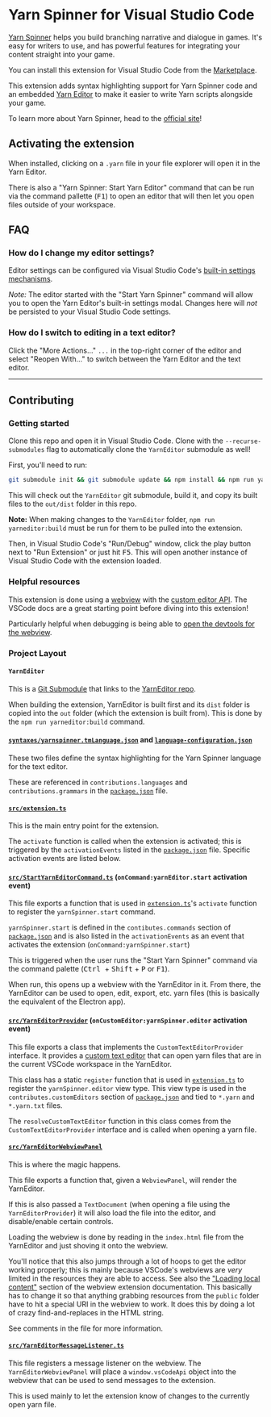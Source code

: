 # Yarn Spinner for Visual Studio Code

[Yarn Spinner](https://yarnspinner.dev) helps you build branching narrative and dialogue in games. It's easy for writers to use, and has powerful features for integrating your content straight into your game.

You can install this extension for Visual Studio Code from the [Marketplace](https://marketplace.visualstudio.com/items?itemName=SecretLab.yarn-spinner).

This extension adds syntax highlighting support for Yarn Spinner code and an embedded [Yarn Editor](https://github.com/YarnSpinnerTool/YarnEditor) to make it easier to write Yarn scripts alongside your game.

To learn more about Yarn Spinner, head to the [official site](https://yarnspinner.dev)!

## Activating the extension

When installed, clicking on a `.yarn` file in your file explorer will open it in the Yarn Editor.

There is also a "Yarn Spinner: Start Yarn Editor" command that can be run via the command pallette (<kbd>F1</kbd>) to open an editor that will then let you open files outside of your workspace.

## FAQ

### How do I change my editor settings?

Editor settings can be configured via Visual Studio Code's [built-in settings mechanisms](https://code.visualstudio.com/docs/getstarted/settings).

_Note:_ The editor started with the "Start Yarn Spinner" command will allow you to open the Yarn Editor's built-in settings modal. Changes here will _not_ be persisted to your Visual Studio Code settings.

### How do I switch to editing in a text editor?

Click the "More Actions..." `...` in the top-right corner of the editor and select "Reopen With..." to switch between the Yarn Editor and the text editor.

---

## Contributing

### Getting started

Clone this repo and open it in Visual Studio Code.
Clone with the `--recurse-submodules` flag to automatically clone the `YarnEditor` submodule as well!

First, you'll need to run:

```sh
git submodule init && git submodule update && npm install && npm run yarneditor:build
```

This will check out the `YarnEditor` git submodule, build it, and copy its built files to the `out/dist` folder in this repo.

**Note:** When making changes to the `YarnEditor` folder, `npm run yarneditor:build` must be run for them to be pulled into the extension.

Then, in Visual Studio Code's "Run/Debug" window, click the play button next to "Run Extension" or just hit <kbd>F5</kbd>. This will open another instance of Visual Studio Code with the extension loaded.

### Helpful resources

This extension is done using a [webview](https://code.visualstudio.com/api/extension-guides/webview) with the [custom editor API](https://code.visualstudio.com/api/extension-guides/custom-editors). The VSCode docs are a great starting point before diving into this extension!

Particularly helpful when debugging is being able to [open the devtools for the webview](https://code.visualstudio.com/api/extension-guides/webview#inspecting-and-debugging-webviews).

### Project Layout

#### `YarnEditor`

This is a [Git Submodule](https://git-scm.com/book/en/v2/Git-Tools-Submodules) that links to the [YarnEditor repo](https://github.com/YarnSpinnerTool/YarnEditor).

When building the extension, YarnEditor is built first and its `dist` folder is copied into the `out` folder (which the extension is built from). This is done by the `npm run yarneditor:build` command.

#### [`syntaxes/yarnspinner.tmLanguage.json`](./syntaxes/yarnspinner.tmLanguage.json) and [`language-configuration.json`](./language-configuration.json)

These two files define the syntax highlighting for the Yarn Spinner language for the text editor.

These are referenced in `contributions.languages` and `contributions.grammars` in the [`package.json`](./package.json) file.

#### [`src/extension.ts`](./src/extension.ts)

This is the main entry point for the extension.

The `activate` function is called when the extension is activated; this is triggered by the `activationEvents` listed in the [`package.json`](./package.json) file. Specific activation events are listed below.

#### [`src/StartYarnEditorCommand.ts`](./src/StartYarnEditorCommand.ts) (`onCommand:yarnEditor.start` activation event)

This file exports a function that is used in [`extension.ts`](./src/extension.ts)'s `activate` function to register the `yarnSpinner.start` command.

`yarnSpinner.start` is defined in the `contibutes.commands` section of [`package.json`](./package.json) and is also listed in the `activationEvents` as an event that activates the extension (`onCommand:yarnSpinner.start`)

This is triggered when the user runs the "Start Yarn Spinner" command via the command palette (<kbd>Ctrl </kbd> + <kbd>Shift</kbd> + <kbd>P</kbd> or <kbd>F1</kbd>).

When run, this opens up a webview with the YarnEditor in it. From there, the YarnEditor can be used to open, edit, export, etc. yarn files (this is basically the equivalent of the Electron app).

#### [`src/YarnEditorProvider`](./src/YarnEditorProvider.ts) (`onCustomEditor:yarnSpinner.editor` activation event)

This file exports a class that implements the `CustomTextEditorProvider` interface. It provides a [custom text editor](https://code.visualstudio.com/api/extension-guides/custom-editors) that can open yarn files that are in the current VSCode workspace in the YarnEditor.

This class has a static `register` function that is used in [`extension.ts`](./src/extension.ts) to register the `yarnSpinner.editor` view type. This view type is used in the `contributes.customEditors` section of [`package.json`](./package.json) and tied to `*.yarn` and `*.yarn.txt` files.

The `resolveCustomTextEditor` function in this class comes from the `CustomTextEditorProvider` interface and is called when opening a yarn file.

#### [`src/YarnEditorWebviewPanel`](./src/YarnEditorWebviewPanel.ts)

This is where the magic happens.

This file exports a function that, given a `WebviewPanel`, will render the YarnEditor.

If this is also passed a `TextDocument` (when opening a file using the `YarnEditorProvider`) it will also load the file into the editor, and disable/enable certain controls.

Loading the webview is done by reading in the `index.html` file from the YarnEditor and just shoving it onto the webview.

You'll notice that this also jumps through a lot of hoops to get the editor working properly; this is mainly because VSCode's webviews are _very_ limited in the resources they are able to access. See also the ["Loading local content"](https://code.visualstudio.com/api/extension-guides/webview#loading-local-content) section of the webview extension documentation. This basically has to change it so that anything grabbing resources from the `public` folder have to hit a special URI in the webview to work. It does this by doing a lot of crazy find-and-replaces in the HTML string.

See comments in the file for more information.

#### [`src/YarnEditorMessageListener.ts`](./src/YarnEditorMessageListener.ts)

This file registers a message listener on the webview. The `YarnEditorWebviewPanel` will place a `window.vsCodeApi` object into the webview that can be used to send messages to the extension.

This is used mainly to let the extension know of changes to the currently open yarn file.
